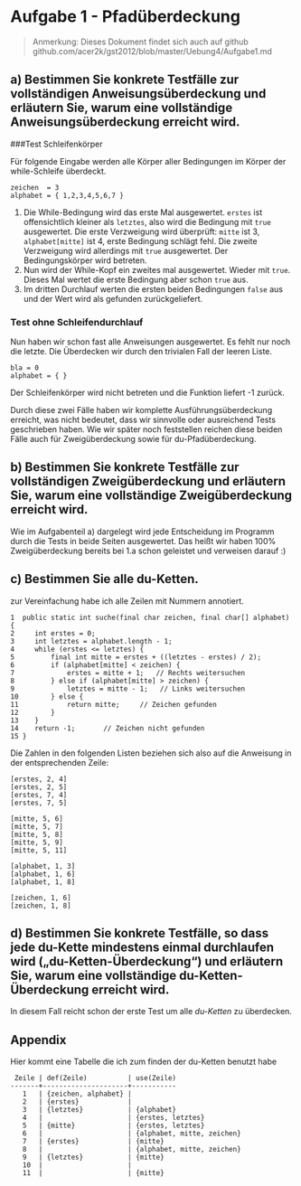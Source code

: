 Aufgabe 1 - Pfadüberdeckung
===========================

> Anmerkung: Dieses Dokument findet sich auch auf github github.com/acer2k/gst2012/blob/master/Uebung4/Aufgabe1.md

## a) Bestimmen Sie konkrete Testfälle zur vollständigen Anweisungsüberdeckung und erläutern Sie, warum eine vollständige Anweisungsüberdeckung erreicht wird.

###Test Schleifenkörper

Für folgende Eingabe werden alle Körper aller Bedingungen im Körper der while-Schleife überdeckt.

    zeichen  = 3
    alphabet = { 1,2,3,4,5,6,7 }

1. Die While-Bedingung wird das erste Mal ausgewertet.
    `erstes` ist offensichtlich kleiner als `letztes`, also wird die Bedingung mit `true` ausgewertet.
    Die erste Verzweigung wird überprüft: `mitte` ist 3, `alphabet[mitte]` ist 4, erste Bedingung schlägt fehl.
    Die zweite Verzweigung wird allerdings mit `true` ausgewertet. Der Bedingungskörper wird betreten.
4. Nun wird der While-Kopf ein zweites mal ausgewertet. Wieder mit `true`.
    Dieses Mal wertet die erste Bedingung aber schon `true` aus.
5. Im dritten Durchlauf werten die ersten beiden Bedingungen `false` aus
    und der Wert wird als gefunden zurückgeliefert.

### Test ohne Schleifendurchlauf

Nun haben wir schon fast alle Anweisungen ausgewertet. 
Es fehlt nur noch die letzte. Die Überdecken wir durch den trivialen Fall der leeren Liste.

    bla = 0
    alphabet = { }

Der Schleifenkörper wird nicht betreten und die Funktion liefert -1 zurück.

Durch diese zwei Fälle haben wir komplette Ausführungsüberdeckung erreicht, 
was nicht bedeutet, dass wir sinnvolle oder ausreichend Tests geschrieben haben.
Wie wir später noch feststellen reichen diese beiden Fälle auch für Zweigüberdeckung sowie für du-Pfadüberdeckung.

## b) Bestimmen Sie konkrete Testfälle zur vollständigen Zweigüberdeckung und erläutern Sie, warum eine vollständige Zweigüberdeckung erreicht wird.

Wie im Aufgabenteil a) dargelegt wird jede Entscheidung im Programm durch die Tests in beide Seiten ausgewertet.
Das heißt wir haben 100% Zweigüberdeckung bereits bei 1.a schon geleistet und verweisen darauf :)

## c) Bestimmen Sie alle du-Ketten.

zur Vereinfachung habe ich alle Zeilen mit Nummern annotiert.

    1  public static int suche(final char zeichen, final char[] alphabet) {
    2     int erstes = 0;
    3     int letztes = alphabet.length - 1;
    4     while (erstes <= letztes) {
    5         final int mitte = erstes + ((letztes - erstes) / 2); 
    6         if (alphabet[mitte] < zeichen) {
    7             erstes = mitte + 1;   // Rechts weitersuchen
    8         } else if (alphabet[mitte] > zeichen) {
    9             letztes = mitte - 1;   // Links weitersuchen
    10        } else {
    11            return mitte;     // Zeichen gefunden
    12        }
    13    }
    14    return -1;       // Zeichen nicht gefunden
    15 }

Die Zahlen in den folgenden Listen beziehen sich also auf die Anweisung in der entsprechenden Zeile:

    [erstes, 2, 4]
    [erstes, 2, 5]
    [erstes, 7, 4]
    [erstes, 7, 5]
    
    [mitte, 5, 6] 
    [mitte, 5, 7] 
    [mitte, 5, 8] 
    [mitte, 5, 9] 
    [mitte, 5, 11] 

    [alphabet, 1, 3]
    [alphabet, 1, 6]
    [alphabet, 1, 8]

    [zeichen, 1, 6]
    [zeichen, 1, 8]

## d) Bestimmen Sie konkrete Testfälle, so dass jede du-Kette mindestens einmal durchlaufen wird („du-Ketten-Überdeckung“) und erläutern Sie, warum eine vollständige du-Ketten-Überdeckung erreicht wird.

In diesem Fall reicht schon der erste Test um alle *du-Ketten* zu überdecken.


## Appendix

Hier kommt eine Tabelle die ich zum finden der du-Ketten benutzt habe

     Zeile | def(Zeile)          | use(Zeile)
    -------+---------------------+-----------
       1   | {zeichen, alphabet} |  
       2   | {erstes}            | 
       3   | {letztes}           | {alphabet} 
       4   |                     | {erstes, letztes} 
       5   | {mitte}             | {erstes, letztes}
       6   |                     | {alphabet, mitte, zeichen} 
       7   | {erstes}            | {mitte}
       8   |                     | {alphabet, mitte, zeichen}
       9   | {letztes}           | {mitte}
       10  |                     | 
       11  |                     | {mitte}
